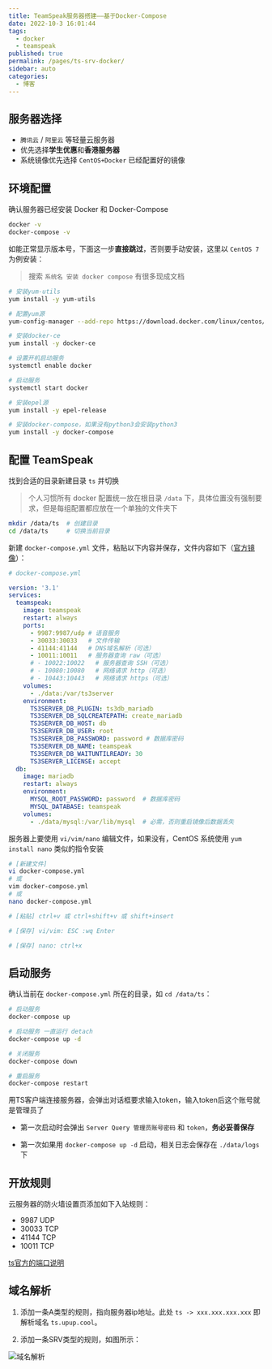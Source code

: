 ```yaml
---
title: TeamSpeak服务器搭建——基于Docker-Compose
date: 2022-10-3 16:01:44
tags: 
  - docker
  - teamspeak
published: true
permalink: /pages/ts-srv-docker/
sidebar: auto
categories: 
  - 博客
---
```


## 服务器选择

- `腾讯云` / `阿里云` 等轻量云服务器
- 优先选择**学生优惠**和**香港服务器**
- 系统镜像优先选择 `CentOS+Docker` 已经配置好的镜像

## 环境配置

确认服务器已经安装 Docker 和 Docker-Compose

```bash
docker -v
docker-compose -v
```

如能正常显示版本号，下面这一步**直接跳过**，否则要手动安装，这里以 `CentOS 7` 为例安装：

> 搜索 `系统名 安装 docker compose` 有很多现成文档

```bash
# 安装yum-utils
yum install -y yum-utils

# 配置yum源
yum-config-manager --add-repo https://download.docker.com/linux/centos/docker-ce.repo

# 安装docker-ce
yum install -y docker-ce

# 设置开机启动服务
systemctl enable docker

# 启动服务
systemctl start docker

# 安装epel源
yum install -y epel-release

# 安装docker-compose，如果没有python3会安装python3
yum install -y docker-compose
```

## 配置 TeamSpeak

找到合适的目录新建目录 `ts` 并切换

> 个人习惯所有 docker 配置统一放在根目录 `/data` 下，具体位置没有强制要求，但是每组配置都应放在一个单独的文件夹下

```bash
mkdir /data/ts  # 创建目录
cd /data/ts     # 切换当前目录
```

新建 `docker-compose.yml` 文件，粘贴以下内容并保存，文件内容如下（[官方镜像](https://hub.docker.com/_/teamspeak)）：

```yml
# docker-compose.yml

version: '3.1'
services:
  teamspeak:
    image: teamspeak
    restart: always
    ports:
      - 9987:9987/udp # 语音服务
      - 30033:30033   # 文件传输
      - 41144:41144   # DNS域名解析（可选）
      - 10011:10011   # 服务器查询 raw（可选）
      # - 10022:10022   # 服务器查询 SSH（可选）
      # - 10080:10080   # 网络请求 http（可选）
      # - 10443:10443   # 网络请求 https（可选）
    volumes:
      - ./data:/var/ts3server
    environment:
      TS3SERVER_DB_PLUGIN: ts3db_mariadb
      TS3SERVER_DB_SQLCREATEPATH: create_mariadb
      TS3SERVER_DB_HOST: db
      TS3SERVER_DB_USER: root
      TS3SERVER_DB_PASSWORD: password # 数据库密码
      TS3SERVER_DB_NAME: teamspeak
      TS3SERVER_DB_WAITUNTILREADY: 30
      TS3SERVER_LICENSE: accept
  db:
    image: mariadb
    restart: always
    environment:
      MYSQL_ROOT_PASSWORD: password  # 数据库密码
      MYSQL_DATABASE: teamspeak
    volumes:
      - ./data/mysql:/var/lib/mysql  # 必需，否则重启镜像后数据丢失
```

服务器上要使用 `vi/vim/nano` 编辑文件，如果没有，CentOS 系统使用 `yum install nano` 类似的指令安装

```bash
# [新建文件]
vi docker-compose.yml
# 或
vim docker-compose.yml
# 或
nano docker-compose.yml

# [粘贴] ctrl+v 或 ctrl+shift+v 或 shift+insert

# [保存] vi/vim: ESC :wq Enter

# [保存] nano: ctrl+x
```

## 启动服务

确认当前在 `docker-compose.yml` 所在的目录，如 `cd /data/ts`：

```bash
# 启动服务
docker-compose up

# 启动服务 一直运行 detach
docker-compose up -d

# 关闭服务
docker-compose down

# 重启服务
docker-compose restart
```

用TS客户端连接服务器，会弹出对话框要求输入token，输入token后这个账号就是管理员了

- 第一次启动时会弹出 `Server Query 管理员账号密码` 和 `token`，**务必妥善保存**

- 第一次如果用 `docker-compose up -d` 启动，相关日志会保存在 `./data/logs` 下

## 开放规则

云服务器的防火墙设置页添加如下入站规则：

- 9987  UDP
- 30033 TCP
- 41144 TCP
- 10011 TCP

[ts官方的端口说明](https://support.teamspeak.com/hc/en-us/articles/360002712257-Which-ports-does-the-TeamSpeak-3-server-use)

## 域名解析

1. 添加一条A类型的规则，指向服务器ip地址。此处 `ts -> xxx.xxx.xxx.xxx` 即解析域名 `ts.upup.cool`。

2. 添加一条SRV类型的规则，如图所示：

![域名解析](https://fastly.jsdelivr.net/gh/Purple-CSGO/img-bed/img/teamspeak-dns-域名解析.png)
